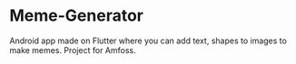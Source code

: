 # Meme-Generator
Android app made on Flutter where you can add text, shapes to images to make memes. Project for Amfoss.
